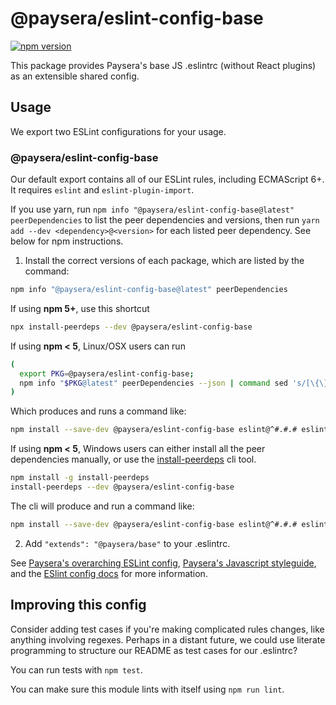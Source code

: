 # @paysera/eslint-config-base

[![npm version](https://badge.fury.io/js/%40paysera%2Feslint-config-base.svg)](http://badge.fury.io/js/%40paysera%2Feslint-config-base)

This package provides Paysera's base JS .eslintrc (without React plugins) as an extensible shared config.

## Usage

We export two ESLint configurations for your usage.

### @paysera/eslint-config-base

Our default export contains all of our ESLint rules, including ECMAScript 6+. It requires `eslint` and `eslint-plugin-import`.

If you use yarn, run `npm info "@paysera/eslint-config-base@latest" peerDependencies` to list the peer dependencies and versions, then run `yarn add --dev <dependency>@<version>` for each listed peer dependency. See below for npm instructions.

1. Install the correct versions of each package, which are listed by the command:

  ```sh
  npm info "@paysera/eslint-config-base@latest" peerDependencies
  ```

  If using **npm 5+**, use this shortcut

  ```sh
  npx install-peerdeps --dev @paysera/eslint-config-base
  ```

  If using **npm < 5**, Linux/OSX users can run

  ```sh
  (
    export PKG=@paysera/eslint-config-base;
    npm info "$PKG@latest" peerDependencies --json | command sed 's/[\{\},]//g ; s/: /@/g' | xargs npm install --save-dev "$PKG@latest"
  )
  ```

  Which produces and runs a command like:

  ```sh
  npm install --save-dev @paysera/eslint-config-base eslint@^#.#.# eslint-plugin-import@^#.#.#
  ```

  If using **npm < 5**, Windows users can either install all the peer dependencies manually, or use the [install-peerdeps](https://github.com/nathanhleung/install-peerdeps) cli tool.

  ```sh
  npm install -g install-peerdeps
  install-peerdeps --dev @paysera/eslint-config-base
  ```

  The cli will produce and run a command like:

  ```sh
  npm install --save-dev @paysera/eslint-config-base eslint@^#.#.# eslint-plugin-import@^#.#.#
  ```

2. Add `"extends": "@paysera/base"` to your .eslintrc.

See [Paysera's overarching ESLint config](https://npmjs.com/eslint-config-paysera), [Paysera's Javascript styleguide](https://github.com/paysera/js-style-guide), and the [ESlint config docs](https://eslint.org/docs/user-guide/configuring#extending-configuration-files) for more information.

## Improving this config

Consider adding test cases if you're making complicated rules changes, like anything involving regexes. Perhaps in a distant future, we could use literate programming to structure our README as test cases for our .eslintrc?

You can run tests with `npm test`.

You can make sure this module lints with itself using `npm run lint`.
